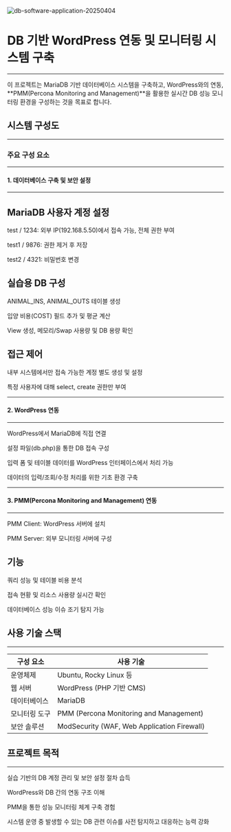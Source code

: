 ![db-software-application-20250404](https://github.com/user-attachments/assets/0e1c020c-fbf7-4342-a2b4-758aacdd1e4b)

# DB 기반 WordPress 연동 및 모니터링 시스템 구축
---

이 프로젝트는 MariaDB 기반 데이터베이스 시스템을 구축하고, WordPress와의 연동, **PMM(Percona Monitoring and Management)**을 활용한 실시간 DB 성능 모니터링 환경을 구성하는 것을 목표로 합니다.

## 시스템 구성도
---

### 주요 구성 요소

---
#### 1. 데이터베이스 구축 및 보안 설정
---

MariaDB 사용자 계정 설정
---

test / 1234: 외부 IP(192.168.5.50)에서 접속 가능, 전체 권한 부여

test1 / 9876: 권한 제거 후 저장

test2 / 4321: 비밀번호 변경

실습용 DB 구성
---

ANIMAL_INS, ANIMAL_OUTS 테이블 생성

입양 비용(COST) 필드 추가 및 평균 계산

View 생성, 메모리/Swap 사용량 및 DB 용량 확인

접근 제어
---

내부 시스템에서만 접속 가능한 계정 별도 생성 및 설정

특정 사용자에 대해 select, create 권한만 부여

---
#### 2. WordPress 연동
---

WordPress에서 MariaDB에 직접 연결

설정 파일(db.php)을 통한 DB 접속 구성

입력 폼 및 테이블 데이터를 WordPress 인터페이스에서 처리 가능

데이터의 입력/조회/수정 처리를 위한 기초 환경 구축

---
#### 3. PMM(Percona Monitoring and Management) 연동
---

PMM Client: WordPress 서버에 설치

PMM Server: 외부 모니터링 서버에 구성

기능
---

쿼리 성능 및 테이블 비용 분석

접속 현황 및 리소스 사용량 실시간 확인

데이터베이스 성능 이슈 조기 탐지 가능

## 사용 기술 스택
---

| 구성 요소   | 사용 기술                                       |
| ------- | ------------------------------------------- |
| 운영체제    | Ubuntu, Rocky Linux 등                       |
| 웹 서버    | WordPress (PHP 기반 CMS)                      |
| 데이터베이스  | MariaDB                                     |
| 모니터링 도구 | PMM (Percona Monitoring and Management)     |
| 보안 솔루션  | ModSecurity (WAF, Web Application Firewall) |


## 프로젝트 목적
---

실습 기반의 DB 계정 관리 및 보안 설정 절차 습득

WordPress와 DB 간의 연동 구조 이해

PMM을 통한 성능 모니터링 체계 구축 경험

시스템 운영 중 발생할 수 있는 DB 관련 이슈를 사전 탐지하고 대응하는 능력 강화
